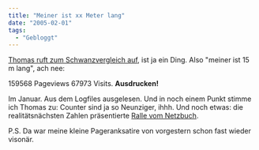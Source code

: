 ```yaml
---
title: "Meiner ist xx Meter lang"
date: "2005-02-01"
tags:
  - "Gebloggt"
---
```


[Thomas ruft zum Schwanzvergleich auf](http://www.x-ploration.de/archiv/2005/02/01/langenvergleiche/), ist ja ein Ding. Also "meiner ist 15 m lang", ach nee:

159568 Pageviews
67973 Visits.
**Ausdrucken!**

Im Januar. Aus dem Logfiles ausgelesen. Und in noch einem Punkt stimme ich Thomas zu: Counter sind ja so Neunziger, ihhh. Und noch etwas: die realitätsnächsten Zahlen präsentierte [Ralle vom Netzbuch](http://www.das-netzbuch.de/article/2161/hosen-runter).

P.S. Da war meine kleine Pageranksatire von vorgestern schon fast wieder visonär.
